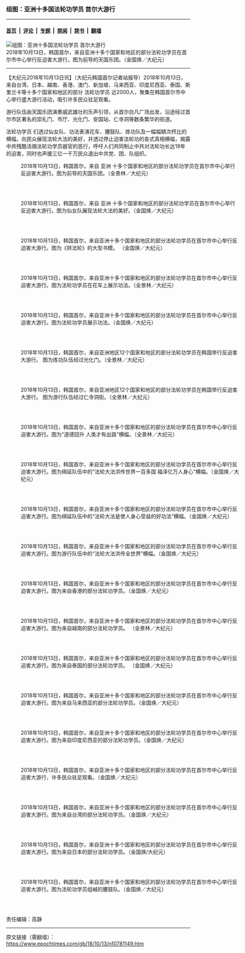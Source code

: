 ### 组图：亚洲十多国法轮功学员 首尔大游行

---

#### [首页](../../../..?n10781149) &nbsp;|&nbsp; [评论](../../../../../epoch-comment?n10781149) &nbsp;|&nbsp; [专题](../../../../../epoch-special?n10781149) &nbsp;|&nbsp; [禁闻](../../../../../epoch-news?n10781149) &nbsp;|&nbsp; [禁书](../../../../../books?n10781149) &nbsp;|&nbsp; [翻墙](https://github.com/gfw-breaker/nogfw/blob/master/README.md?n10781149)


<div><img alt="组图：亚洲十多国法轮功学员 首尔大游行" class="attachment-djy_600_400 size-djy_600_400 wp-post-image" src="https://i.epochtimes.com/assets/uploads/2018/10/181013110408100649-600x400.jpg"/>
<div class="caption">
 2018年10月13日，韩国首尔，来自亚洲十多个国家和地区的部分法轮功学员在首尔市中心举行反迫害大游行。图为前导的天国乐团。（金国焕／大纪元）
</div></div><hr/><div class="post_content" id="artbody" itemprop="articleBody">
 <!-- article content begin -->
 <p>
  【大纪元2018年10月13日讯】（大纪元韩国首尔记者站报导）2018年10月13日，来自台湾、日本、越南、香港、澳门、新加坡、马来西亚、印度尼西亚、泰国、斯里兰卡等十多个国家和地区的部分
  <ok href="https://www.epochtimes.com/gb/tag/%E6%B3%95%E8%BD%AE%E5%8A%9F%E5%AD%A6%E5%91%98.html">
   法轮功学员
  </ok>
  近2000人，聚集在韩国首尔市中心举行盛大游行活动，吸引许多民众驻足观看。
 </p>
 <p>
  游行队伍由天国乐团演奏威武雄壮的乐声引领，从首尔白凡广场出发，沿途经过首尔市区著名的崇礼门、市厅、光化门、安国站、仁寺洞等数条繁华的街道。
 </p>
 <p>
  <ok href="https://www.epochtimes.com/gb/tag/%E6%B3%95%E8%BD%AE%E5%8A%9F%E5%AD%A6%E5%91%98.html">
   法轮功学员
  </ok>
  们透过仙女队、功法表演花车、腰鼓队、炼功队及一幅幅鳞次栉比的横幅，向民众展现法轮大法的美好，并透过停止迫害法轮功的各式真相横幅，揭露中共残酷活摘法轮功学员器官的恶行，呼吁人们共同制止中共对法轮功长达19年的迫害，同时也声援三亿一千万民众退出中共党、团、队组织。
 </p>
 <figure aria-describedby="caption-attachment-10781151" class="wp-caption aligncenter" id="attachment_10781151" style="width: 600px">
  <ok href="https://i.epochtimes.com/assets/uploads/2018/10/181013051305100649.jpg" target="_blank">
   <img alt="" class="size-large wp-image-10781151" src="https://i.epochtimes.com/assets/uploads/2018/10/181013051305100649-600x401.jpg"/>
  </ok>
  <br/><figcaption class="wp-caption-text" id="caption-attachment-10781151">
   2018年10月13日，韩国首尔，来自
   <ok href="https://www.epochtimes.com/gb/tag/%E4%BA%9A%E6%B4%B2.html">
    亚洲
   </ok>
   十多个国家和地区的部分法轮功学员在首尔市中心举行反迫害大游行。图为前导的天国乐团。（全景林／大纪元）
  </figcaption><br/>
 </figure><br/>
 <figure aria-describedby="caption-attachment-10781165" class="wp-caption aligncenter" id="attachment_10781165" style="width: 600px">
  <ok href="https://i.epochtimes.com/assets/uploads/2018/10/181013051450100649.jpg" target="_blank">
   <img alt="" class="wp-image-10781165 size-large" src="https://i.epochtimes.com/assets/uploads/2018/10/181013051450100649-600x401.jpg"/>
  </ok>
  <br/><figcaption class="wp-caption-text" id="caption-attachment-10781165">
   2018年10月13日，韩国首尔，来自
   <ok href="https://www.epochtimes.com/gb/tag/%E4%BA%9A%E6%B4%B2.html">
    亚洲
   </ok>
   十多个国家和地区的部分法轮功学员在首尔市中心举行反迫害大游行。图为仙女队展现法轮大法的美好。（金国焕／大纪元）
  </figcaption><br/>
 </figure><br/>
 <figure aria-describedby="caption-attachment-10781354" class="wp-caption aligncenter" id="attachment_10781354" style="width: 600px">
  <ok href="https://i.epochtimes.com/assets/uploads/2018/10/181013060714100649.jpg" target="_blank">
   <img alt="" class="wp-image-10781354 size-large" src="https://i.epochtimes.com/assets/uploads/2018/10/181013060714100649-600x400.jpg"/>
  </ok>
  <br/><figcaption class="wp-caption-text" id="caption-attachment-10781354">
   2018年10月13日，韩国首尔，来自亚洲十多个国家和地区的部分法轮功学员在首尔市中心举行反迫害大游行。图为《转法轮》的大型书模。 （金国焕／大纪元）
  </figcaption><br/>
 </figure><br/>
 <figure aria-describedby="caption-attachment-10781338" class="wp-caption aligncenter" id="attachment_10781338" style="width: 600px">
  <ok href="https://i.epochtimes.com/assets/uploads/2018/10/181013050817100649.jpg" target="_blank">
   <img alt="" class="size-large wp-image-10781338" src="https://i.epochtimes.com/assets/uploads/2018/10/181013050817100649-600x400.jpg" title=""/>
  </ok>
  <br/><figcaption class="wp-caption-text" id="caption-attachment-10781338">
   2018年10月13日，韩国首尔，来自亚洲十多个国家和地区的部分法轮功学员在首尔市中心举行反迫害大游行。图为法轮功学员在花车上展示功法。（全景林／大纪元）
  </figcaption><br/>
 </figure><br/>
 <figure aria-describedby="caption-attachment-10794248" class="wp-caption aligncenter" id="attachment_10794248" style="width: 600px">
  <ok href="https://i.epochtimes.com/assets/uploads/2018/10/181013051322100649.jpg" target="_blank">
   <img alt="" class="wp-image-10794248 size-large" src="https://i.epochtimes.com/assets/uploads/2018/10/181013051322100649-600x401.jpg"/>
  </ok>
  <br/><figcaption class="wp-caption-text" id="caption-attachment-10794248">
   2018年10月13日，韩国首尔，来自亚洲十多个国家和地区的部分法轮功学员在首尔市中心举行反迫害大游行。图为法轮功学员展示功法。（金国焕／大纪元）
  </figcaption><br/>
 </figure><br/>
 <figure aria-describedby="caption-attachment-10781334" class="wp-caption aligncenter" id="attachment_10781334" style="width: 600px">
  <ok href="https://i.epochtimes.com/assets/uploads/2018/10/181013075109100649.jpg" target="_blank">
   <img alt="" class="size-large wp-image-10781334" src="https://i.epochtimes.com/assets/uploads/2018/10/181013075109100649-600x400.jpg" title=""/>
  </ok>
  <br/><figcaption class="wp-caption-text" id="caption-attachment-10781334">
   2018年10月13日，韩国首尔，来自亚洲地区12个国家和地区的部分法轮功学员在韩国举行反迫害大游行。 图为炼功队伍经过光化门。（全景林／大纪元）
  </figcaption><br/>
 </figure><br/>
 <figure aria-describedby="caption-attachment-10781295" class="wp-caption aligncenter" id="attachment_10781295" style="width: 600px">
  <ok href="https://i.epochtimes.com/assets/uploads/2018/10/181013064627100649.jpg" target="_blank">
   <img alt="" class="size-large wp-image-10781295" src="https://i.epochtimes.com/assets/uploads/2018/10/181013064627100649-600x400.jpg" title=""/>
  </ok>
  <br/><figcaption class="wp-caption-text" id="caption-attachment-10781295">
   2018年10月13日，韩国首尔，来自亚洲地区12个国家和地区的部分法轮功学员在韩国举行反迫害大游行。 图为游行队伍经过仁寺洞街。（全景林／大纪元）
  </figcaption><br/>
 </figure><br/>
 <figure aria-describedby="caption-attachment-10781159" class="wp-caption aligncenter" id="attachment_10781159" style="width: 600px">
  <ok href="https://i.epochtimes.com/assets/uploads/2018/10/181013051458100649.jpg" target="_blank">
   <img alt="" class="size-large wp-image-10781159" src="https://i.epochtimes.com/assets/uploads/2018/10/181013051458100649-600x401.jpg"/>
  </ok>
  <br/><figcaption class="wp-caption-text" id="caption-attachment-10781159">
   2018年10月13日，韩国首尔，来自亚洲十多个国家和地区的部分法轮功学员在首尔市中心举行反迫害大游行。图为“道德回升 人类才有出路”横幅。（全景林／大纪元）
  </figcaption><br/>
 </figure><br/>
 <figure aria-describedby="caption-attachment-10781155" class="wp-caption aligncenter" id="attachment_10781155" style="width: 600px">
  <ok href="https://i.epochtimes.com/assets/uploads/2018/10/181013051405100649.jpg" target="_blank">
   <img alt="" class="wp-image-10781155 size-large" src="https://i.epochtimes.com/assets/uploads/2018/10/181013051405100649-600x401.jpg"/>
  </ok>
  <br/><figcaption class="wp-caption-text" id="caption-attachment-10781155">
   2018年10月13日，韩国首尔，来自亚洲十多个国家和地区的部分法轮功学员在首尔市中心举行反迫害大游行。图为绵延队伍中的“法轮大法洪传世界一百多国 福泽亿万人身心”横幅。（金国焕／大纪元）
  </figcaption><br/>
 </figure><br/>
 <figure aria-describedby="caption-attachment-10781153" class="wp-caption aligncenter" id="attachment_10781153" style="width: 600px">
  <ok href="https://i.epochtimes.com/assets/uploads/2018/10/181013051330100649.jpg" target="_blank">
   <img alt="" class="wp-image-10781153 size-large" src="https://i.epochtimes.com/assets/uploads/2018/10/181013051330100649-600x401.jpg"/>
  </ok>
  <br/><figcaption class="wp-caption-text" id="caption-attachment-10781153">
   2018年10月13日，韩国首尔，来自亚洲十多个国家和地区的部分法轮功学员在首尔市中心举行反迫害大游行。图为绵延队伍中的“法轮大法是使人身心受益的好功法”横幅。（金国焕／大纪元）
  </figcaption><br/>
 </figure><br/>
 <figure aria-describedby="caption-attachment-10781174" class="wp-caption aligncenter" id="attachment_10781174" style="width: 600px">
  <ok href="https://i.epochtimes.com/assets/uploads/2018/10/181013051610100649.jpg" target="_blank">
   <img alt="" class="wp-image-10781174 size-large" src="https://i.epochtimes.com/assets/uploads/2018/10/181013051610100649-600x401.jpg"/>
  </ok>
  <br/><figcaption class="wp-caption-text" id="caption-attachment-10781174">
   2018年10月13日，韩国首尔，来自亚洲十多个国家和地区的部分法轮功学员在首尔市中心举行反迫害大游行。图为游行队伍中的“法轮大法洪传全世界”横幅。（金国焕／大纪元）
  </figcaption><br/>
 </figure><br/>
 <figure aria-describedby="caption-attachment-10781167" class="wp-caption aligncenter" id="attachment_10781167" style="width: 600px">
  <ok href="https://i.epochtimes.com/assets/uploads/2018/10/181013051505100649.jpg" target="_blank">
   <img alt="" class="wp-image-10781167 size-large" src="https://i.epochtimes.com/assets/uploads/2018/10/181013051505100649-600x401.jpg"/>
  </ok>
  <br/><figcaption class="wp-caption-text" id="caption-attachment-10781167">
   2018年10月13日，韩国首尔，来自亚洲十多个国家和地区的部分法轮功学员在首尔市中心举行反迫害大游行。图为来自香港的部分法轮功学员。（金国焕／大纪元）
  </figcaption><br/>
 </figure><br/>
 <figure aria-describedby="caption-attachment-10781341" class="wp-caption aligncenter" id="attachment_10781341" style="width: 600px">
  <ok href="https://i.epochtimes.com/assets/uploads/2018/10/181013060727100649.jpg" target="_blank">
   <img alt="" class="size-large wp-image-10781341" src="https://i.epochtimes.com/assets/uploads/2018/10/181013060727100649-600x400.jpg"/>
  </ok>
  <br/><figcaption class="wp-caption-text" id="caption-attachment-10781341">
   2018年10月13日，韩国首尔，来自亚洲十多个国家和地区的部分法轮功学员在首尔市中心举行反迫害大游行。图为来自越南的部分法轮功学员。 （全景林／大纪元）
  </figcaption><br/>
 </figure><br/>
 <figure aria-describedby="caption-attachment-10782912" class="wp-caption aligncenter" id="attachment_10782912" style="width: 600px">
  <ok href="https://i.epochtimes.com/assets/uploads/2018/10/181013051525100649.jpg" target="_blank">
   <img alt="" class="wp-image-10782912 size-large" src="https://i.epochtimes.com/assets/uploads/2018/10/181013051525100649-600x401.jpg"/>
  </ok>
  <br/><figcaption class="wp-caption-text" id="caption-attachment-10782912">
   2018年10月13日，韩国首尔，来自亚洲十多个国家和地区的部分法轮功学员在首尔市中心举行反迫害大游行。图为来自泰国的部分法轮功学员。 （金国焕／大纪元）
  </figcaption><br/>
 </figure><br/>
 <figure aria-describedby="caption-attachment-10781171" class="wp-caption aligncenter" id="attachment_10781171" style="width: 600px">
  <ok href="https://i.epochtimes.com/assets/uploads/2018/10/181013051552100649.jpg" target="_blank">
   <img alt="" class="wp-image-10781171 size-large" src="https://i.epochtimes.com/assets/uploads/2018/10/181013051552100649-600x401.jpg"/>
  </ok>
  <br/><figcaption class="wp-caption-text" id="caption-attachment-10781171">
   2018年10月13日，韩国首尔，来自亚洲十多个国家和地区的部分法轮功学员在首尔市中心举行反迫害大游行。图为来自马来西亚的部分法轮功学员。（金国焕／大纪元）
  </figcaption><br/>
 </figure><br/>
 <figure aria-describedby="caption-attachment-10781170" class="wp-caption aligncenter" id="attachment_10781170" style="width: 600px">
  <ok href="https://i.epochtimes.com/assets/uploads/2018/10/181013051542100649.jpg" target="_blank">
   <img alt="" class="wp-image-10781170 size-large" src="https://i.epochtimes.com/assets/uploads/2018/10/181013051542100649-600x401.jpg"/>
  </ok>
  <br/><figcaption class="wp-caption-text" id="caption-attachment-10781170">
   2018年10月13日，韩国首尔，来自亚洲十多个国家和地区的部分法轮功学员在首尔市中心举行反迫害大游行。图为来自印度尼西亚的部分法轮功学员。（金国焕／大纪元）
  </figcaption><br/>
 </figure><br/>
 <figure aria-describedby="caption-attachment-10781176" class="wp-caption aligncenter" id="attachment_10781176" style="width: 600px">
  <ok href="https://i.epochtimes.com/assets/uploads/2018/10/181013051625100649.jpg" target="_blank">
   <img alt="" class="wp-image-10781176 size-large" src="https://i.epochtimes.com/assets/uploads/2018/10/181013051625100649-600x401.jpg"/>
  </ok>
  <br/><figcaption class="wp-caption-text" id="caption-attachment-10781176">
   2018年10月13日，韩国首尔，来自亚洲十多个国家和地区的部分法轮功学员在首尔市中心举行反迫害大游行，许多民众驻足观看。（金国焕／大纪元）
  </figcaption><br/>
 </figure><br/>
 <figure aria-describedby="caption-attachment-10781179" class="wp-caption aligncenter" id="attachment_10781179" style="width: 600px">
  <ok href="https://i.epochtimes.com/assets/uploads/2018/10/181013050943100649.jpg" target="_blank">
   <img alt="" class="wp-image-10781179 size-large" src="https://i.epochtimes.com/assets/uploads/2018/10/181013050943100649-600x401.jpg"/>
  </ok>
  <br/><figcaption class="wp-caption-text" id="caption-attachment-10781179">
   2018年10月13日，韩国首尔，来自亚洲十多个国家和地区的部分法轮功学员在首尔市中心举行反迫害大游行。图为来自台湾的部分法轮功学员。（金国焕／大纪元）
  </figcaption><br/>
 </figure><br/>
 <figure aria-describedby="caption-attachment-10781180" class="wp-caption aligncenter" id="attachment_10781180" style="width: 600px">
  <ok href="https://i.epochtimes.com/assets/uploads/2018/10/181013051002100649.jpg" target="_blank">
   <img alt="" class="size-large wp-image-10781180" src="https://i.epochtimes.com/assets/uploads/2018/10/181013051002100649-600x401.jpg"/>
  </ok>
  <br/><figcaption class="wp-caption-text" id="caption-attachment-10781180">
   2018年10月13日，韩国首尔，来自亚洲十多个国家和地区的部分法轮功学员在首尔市中心举行反迫害大游行。图为来自日本的部分法轮功学员。（金国焕/大纪元）
  </figcaption><br/>
 </figure><br/>
 <figure aria-describedby="caption-attachment-10781181" class="wp-caption aligncenter" id="attachment_10781181" style="width: 600px">
  <ok href="https://i.epochtimes.com/assets/uploads/2018/10/181013050953100649.jpg" target="_blank">
   <img alt="" class="wp-image-10781181 size-large" src="https://i.epochtimes.com/assets/uploads/2018/10/181013050953100649-600x401.jpg"/>
  </ok>
  <br/><figcaption class="wp-caption-text" id="caption-attachment-10781181">
   2018年10月13日，韩国首尔，来自亚洲十多个国家和地区的部分法轮功学员在首尔市中心举行反迫害大游行。图为法轮功学员组峸的腰鼓队。（金国焕／大纪元）
  </figcaption><br/>
 </figure><br/>
 <p>
  责任编辑：高静
 </p>
 <!-- article content end -->
 <div id="below_article_ad">
 </div>
</div>


---

原文链接（需翻墙）：https://www.epochtimes.com/gb/18/10/13/n10781149.htm